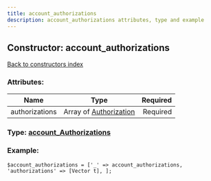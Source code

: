 ```yaml
---
title: account_authorizations
description: account_authorizations attributes, type and example
---
```

## Constructor: account\_authorizations  
[Back to constructors index](index.md)



### Attributes:

| Name     |    Type       | Required |
|----------|:-------------:|---------:|
|authorizations|Array of [Authorization](../types/Authorization.md) | Required|



### Type: [account\_Authorizations](../types/account_Authorizations.md)


### Example:

```
$account_authorizations = ['_' => account_authorizations, 'authorizations' => [Vector t], ];
```